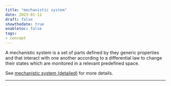 ```yaml
---
title: "mechanistic system"
date: 2023-01-11
draft: false
showthedate: true
enabletoc: false
tags:
- concept
---
```


A mechanistic system is a set of parts defined by they generic properties and that interact with one another according to a differential law to change their states which are monitored in a relevant predefined space. 

See [mechanistic system (detailed)](concept/mechanistic%20system%20(detailed).md) for more details.

---------- 

